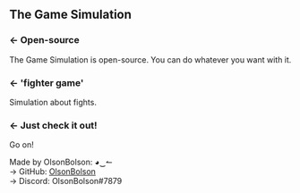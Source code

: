 The Game Simulation
-------------------

### ← Open-source
The Game Simulation is open-source. You can do whatever you want with it.

### ← 'fighter game'
Simulation about fights.

### ← Just check it out!
Go on!

Made by OlsonBolson: ◕‿↼        
 → GitHub: [OlsonBolson](https://github.com/OlsonBolson-net)    
 → Discord: OlsonBolson#7879    
       
